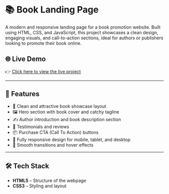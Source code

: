 # 📚 Book Landing Page

A modern and responsive landing page for a book promotion website. Built using HTML, CSS, and JavaScript, this project showcases a clean design, engaging visuals, and call-to-action sections, ideal for authors or publishers looking to promote their book online.

## 🌐 Live Demo

👉 [Click here to view the live project](https://book-landing-project.netlify.app/)

---

## 📌 Features

- 📖 Clean and attractive book showcase layout
- 🖼️ Hero section with book cover and catchy tagline
- ✍️ Author introduction and book description section
- 💬 Testimonials and reviews
- 📦 Purchase CTA (Call To Action) buttons
- 📱 Fully responsive design for mobile, tablet, and desktop
- 🎨 Smooth transitions and hover effects

---

## 🛠️ Tech Stack

- **HTML5** – Structure of the webpage  
- **CSS3** – Styling and layout  

